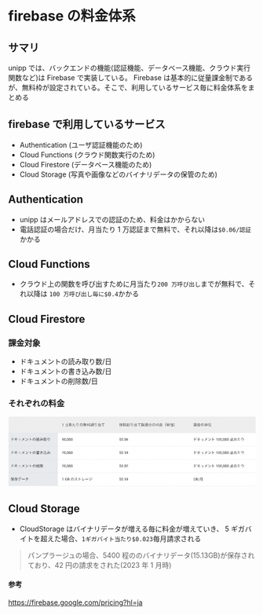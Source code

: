 # firebase の料金体系

## サマリ

unipp では、バックエンドの機能(認証機能、データベース機能、クラウド実行関数など)は Firebase で実装している。
Firebase は基本的に従量課金制であるが、無料枠が設定されている。そこで、利用しているサービス毎に料金体系をまとめる

## firebase で利用しているサービス

- Authentication (ユーザ認証機能のため)
- Cloud Functions (クラウド関数実行のため)
- Cloud Firestore (データベース機能のため)
- Cloud Storage (写真や画像などのバイナリデータの保管のため)

## Authentication

- unipp はメールアドレスでの認証のため、料金はかからない
- 電話認証の場合だけ、月当たり 1 万認証まで無料で、それ以降は`$0.06/認証`かかる

## Cloud Functions

- クラウド上の関数を呼び出すために月当たり`200 万呼び出し`までが無料で、それ以降は `100 万呼び出し毎に$0.4`かかる

## Cloud Firestore

### 課金対象

- ドキュメントの読み取り数/日
- ドキュメントの書き込み数/日
- ドキュメントの削除数/日

### それぞれの料金

![](../../assets/firebase-price.png)

## Cloud Storage

- CloudStorage はバイナリデータが増える毎に料金が増えていき、 5 ギガバイトを超えた場合、`1ギガバイト当たり$0.023`毎月請求される

> パンプラージュの場合、5400 程ののバイナリデータ(15.13GB)が保存されており、42 円の請求をされた(2023 年 1 月時)

#### 参考

https://firebase.google.com/pricing?hl=ja
